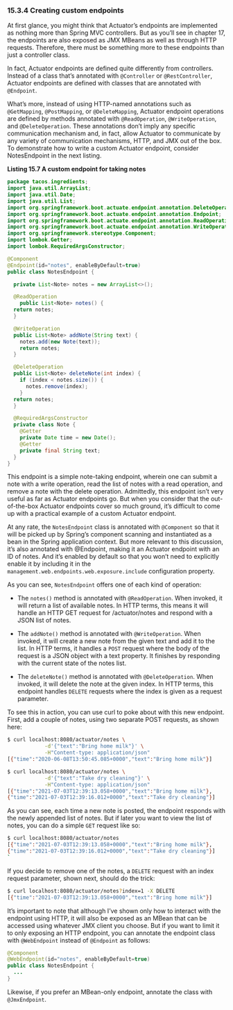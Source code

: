 ### 15.3.4 Creating custom endpoints

At first glance, you might think that Actuator’s endpoints are implemented as nothing more than Spring MVC controllers. But as you’ll see in chapter 17, the endpoints are also exposed as JMX MBeans as well as through HTTP requests. Therefore, there must be something more to these endpoints than just a controller class.

In fact, Actuator endpoints are defined quite differently from controllers. Instead of a class that’s annotated with `@Controller` or `@RestController`, Actuator endpoints are defined with classes that are annotated with `@Endpoint`.

What’s more, instead of using HTTP-named annotations such as `@GetMapping`, `@PostMapping`, or `@DeleteMapping`, Actuator endpoint operations are defined by methods annotated with `@ReadOperation`, `@WriteOperation`, and `@DeleteOperation`. These annotations don’t imply any specific communication mechanism and, in fact, allow Actuator to communicate by any variety of communication mechanisms, HTTP, and JMX out of the box. To demonstrate how to write a custom Actuator endpoint, consider NotesEndpoint in the next listing.

**Listing 15.7 A custom endpoint for taking notes**

```java
package tacos.ingredients;
import java.util.ArrayList;
import java.util.Date;
import java.util.List;
import org.springframework.boot.actuate.endpoint.annotation.DeleteOperation;
import org.springframework.boot.actuate.endpoint.annotation.Endpoint;
import org.springframework.boot.actuate.endpoint.annotation.ReadOperation;
import org.springframework.boot.actuate.endpoint.annotation.WriteOperation;
import org.springframework.stereotype.Component;
import lombok.Getter;
import lombok.RequiredArgsConstructor;

@Component
@Endpoint(id="notes", enableByDefault=true)
public class NotesEndpoint {

  private List<Note> notes = new ArrayList<>();

  @ReadOperation
    public List<Note> notes() {
  return notes;
  }

  @WriteOperation
  public List<Note> addNote(String text) {
    notes.add(new Note(text));
    return notes;
  }

  @DeleteOperation
  public List<Note> deleteNote(int index) {
    if (index < notes.size()) {
      notes.remove(index);
    }
  return notes;
  }

  @RequiredArgsConstructor
  private class Note {
    @Getter
    private Date time = new Date();
    @Getter
    private final String text;
  }
}
```


This endpoint is a simple note-taking endpoint, wherein one can submit a note with a write operation, read the list of notes with a read operation, and remove a note with the delete operation. Admittedly, this endpoint isn’t very useful as far as Actuator endpoints go. But when you consider that the out-of-the-box Actuator endpoints cover so much ground, it’s difficult to come up with a practical example of a custom Actuator endpoint.

At any rate, the `NotesEndpoint` class is annotated with `@Component` so that it will be picked up by Spring’s component scanning and instantiated as a bean in the Spring application context. But more relevant to this discussion, it’s also annotated with @Endpoint, making it an Actuator endpoint with an ID of notes. And it’s enabled by default so that you won’t need to explicitly enable it by including it in the `management.web.endpoints.web.exposure.include` configuration property.

As you can see, `NotesEndpoint` offers one of each kind of operation:

* The `notes()` method is annotated with `@ReadOperation`. When invoked, it will return a list of available notes. In HTTP terms, this means it will handle an HTTP GET request for /actuator/notes and respond with a JSON list of notes.

* The `addNote()` method is annotated with `@WriteOperation`. When invoked, it will create a new note from the given text and add it to the list. In HTTP terms, it handles a `POST` request where the body of the request is a JSON object with a text property. It finishes by responding with the current state of the notes list.

* The `deleteNote()` method is annotated with `@DeleteOperation`. When invoked, it will delete the note at the given index. In HTTP terms, this endpoint handles `DELETE` requests where the index is given as a request parameter.

To see this in action, you can use curl to poke about with this new endpoint. First, add a couple of notes, using two separate POST requests, as shown here:

```bash
$ curl localhost:8080/actuator/notes \
            -d'{"text":"Bring home milk"}' \
            -H"Content-type: application/json"
[{"time":"2020-06-08T13:50:45.085+0000","text":"Bring home milk"}]

$ curl localhost:8080/actuator/notes \
            -d'{"text":"Take dry cleaning"}' \
            -H"Content-type: application/json"
[{"time":"2021-07-03T12:39:13.058+0000","text":"Bring home milk"},
{"time":"2021-07-03T12:39:16.012+0000","text":"Take dry cleaning"}]
```

As you can see, each time a new note is posted, the endpoint responds with the newly appended list of notes. But if later you want to view the list of notes, you can do a simple `GET` request like so:

```bash
$ curl localhost:8080/actuator/notes
[{"time":"2021-07-03T12:39:13.058+0000","text":"Bring home milk"},
{"time":"2021-07-03T12:39:16.012+0000","text":"Take dry cleaning"}]
`
```

If you decide to remove one of the notes, a `DELETE` request with an index request parameter, shown next, should do the trick:

```bash
$ curl localhost:8080/actuator/notes?index=1 -X DELETE
[{"time":"2021-07-03T12:39:13.058+0000","text":"Bring home milk"}]
```

It’s important to note that although I’ve shown only how to interact with the endpoint using HTTP, it will also be exposed as an MBean that can be accessed using whatever JMX client you choose. But if you want to limit it to only exposing an HTTP endpoint, you can annotate the endpoint class with `@WebEndpoint` instead of `@Endpoint` as follows:

```java
@Component
@WebEndpoint(id="notes", enableByDefault=true)
public class NotesEndpoint {
  ...
}
```

Likewise, if you prefer an MBean-only endpoint, annotate the class with `@JmxEndpoint`.

